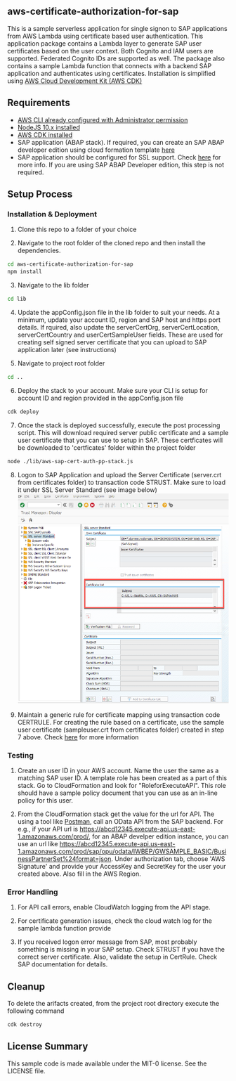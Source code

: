 ## aws-certificate-authorization-for-sap

This is a sample serverless application for single signon to SAP applications from AWS Lambda using certificate based user authentication. This application package contains a Lambda layer to generate SAP user certificates based on the user context. Both Cognito and IAM users are supported. Federated Cognito IDs are supported as well. The package also contains a sample Lambda function that connects with a backend SAP application and authenticates using certificates. Installation is simplified using [AWS Cloud Development Kit (AWS CDK)](https://docs.aws.amazon.com/cdk/latest/guide/home.html)

## Requirements

* [AWS CLI already configured with Administrator permission](https://docs.aws.amazon.com/cli/latest/userguide/cli-chap-welcome.html)
* [NodeJS 10.x installed](https://nodejs.org/en/download/)
* [AWS CDK installed](https://docs.aws.amazon.com/cdk/latest/guide/getting_started.html)
* SAP application (ABAP stack). If required, you can create an SAP ABAP developer edition using cloud formation template [here](https://github.com/aws-samples/aws-cloudformation-sap-abap-dev)
* SAP application should be configured for SSL support. Check [here](https://help.sap.com/viewer/e73bba71770e4c0ca5fb2a3c17e8e229/7.5.8/en-US/4923501ebf5a1902e10000000a42189c.html) for more info. If you are using SAP ABAP Developer edition, this step is not required.

## Setup Process

### Installation & Deployment

1. Clone this repo to a folder of your choice

2. Navigate to the root folder of the cloned repo and then install the dependencies.
```bash
cd aws-certificate-authorization-for-sap 
npm install
```

3. Navigate to the lib folder
```bash
cd lib
```

4. Update the appConfig.json file in the lib folder to suit your needs. At a minimum, update your account ID, region and SAP host and https port details. If rquired, also update the serverCertOrg, serverCertLocation, serverCertCountry and userCertSampleUser fields. These are used for creating self signed server certificate that you can upload to SAP application later (see instructions)

5. Navigate to project root folder
```bash
cd ..
```
6. Deploy the stack to your account. Make sure your CLI is setup for account ID and region provided in the appConfig.json file
```bash
cdk deploy
```

7. Once the stack is deployed successfully, execute the post processing script. This will download required server public certificate and a sample user certificate that you can use to setup in SAP. These certficates will be downloaded to 'certficates' folder within the project folder
```bash
node ./lib/aws-sap-cert-auth-pp-stack.js
```

8. Logon to SAP Application and upload the Server Certificate (server.crt from certificates folder) to transaction code STRUST. Make sure to load it under SSL Server Standard (see image below)
![SAP STRUST](/images/sap_strust.png?raw=true)

9. Maintain a generic rule for certificate mapping using transaction code CERTRULE. For creating the rule based on a certificate, use the sample user certificate (sampleuser.crt from certificates folder) created in step 7 above. Check [here](https://help.sap.com/viewer/d528eef3dca14679bcb47b069aa17a9d/1709%20001/en-US/7c6d4b04370e40319ad790b554aa9a0b.html) for more information

### Testing

1. Create an user ID in your AWS account. Name the user the same as a matching SAP user ID. A template role has been created as a part of this stack. Go to CloudFormation and look for "RoleforExecuteAPI". This role should have a sample policy document that you can use as an in-line policy for this user.

2. From the CloudFormation stack get the value for the url for API. The using a tool like [Postman](https://www.getpostman.com/), call an OData API from the SAP backend. For e.g., if your API url is  https://abcd12345.execute-api.us-east-1.amazonaws.com/prod/, for an ABAP develper edition instance, you can use an url like https://abcd12345.execute-api.us-east-1.amazonaws.com/prod/sap/opu/odata/IWBEP/GWSAMPLE_BASIC/BusinessPartnerSet%24format=json. Under authorization tab, choose 'AWS Signature' and provide your AccessKey and SecretKey for the user your created above. Also fill in the AWS Region.


### Error Handling

1. For API call errors, enable CloudWatch logging from the API stage.

2. For certificate generation issues, check the cloud watch log for the sample lambda function provide

3. If you received logon error message from SAP, most probably something is missing in your SAP setup. Check STRUST if you have the correct server certificate. Also, validate the setup in CertRule. Check SAP documentation for details.


## Cleanup

To delete the arifacts created, from the project root directory execute the following command
```bash
cdk destroy
```

## License Summary

This sample code is made available under the MIT-0 license. See the LICENSE file.
